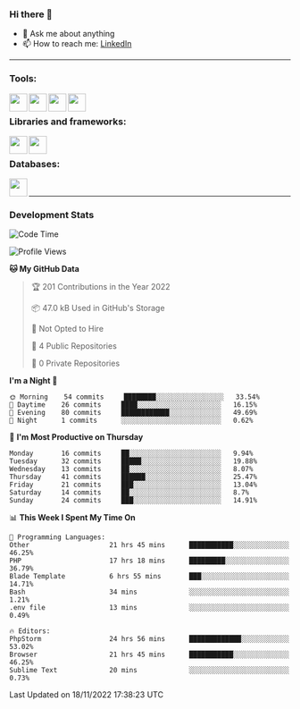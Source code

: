 ### Hi there 👋

<!-- - 🔭 I’m currently working on [huyviet] -->
- 💬 Ask me about anything
- 📫 How to reach me: [LinkedIn]
<!-- - ⚡ Fun fact: abc -->

---

### Tools:
<img align='left' height="32" width="32" src="https://cdn.jsdelivr.net/npm/simple-icons@4.8.0/icons/phpstorm.svg" />
<img align='left' height="32" width="32" src="https://cdn.jsdelivr.net/npm/simple-icons@4.8.0/icons/sublimetext.svg" />
<img align='left' height="32" width="32" src="https://cdn.jsdelivr.net/npm/simple-icons@4.8.0/icons/laragon.svg" />
<img align='left' height="32" width="32" src="https://cdn.jsdelivr.net/npm/simple-icons@4.8.0/icons/xampp.svg" />
<br>

### Libraries and frameworks:
<img align='left' height="32" width="32" src="https://cdn.jsdelivr.net/npm/simple-icons@4.8.0/icons/laravel.svg" />
<img align='left' height="32" width="32" src="https://cdn.jsdelivr.net/npm/simple-icons@4.8.0/icons/jquery.svg" />
<br>

### Databases:
<img align='left' height="32" width="32" src="https://cdn.jsdelivr.net/npm/simple-icons@4.8.0/icons/mysql.svg" />
<br>

---
### Development Stats
<!--START_SECTION:waka-->
![Code Time](http://img.shields.io/badge/Code%20Time-393%20hrs%2047%20mins-blue)

![Profile Views](http://img.shields.io/badge/Profile%20Views-0-blue)

**🐱 My GitHub Data** 

> 🏆 201 Contributions in the Year 2022
 > 
> 📦 47.0 kB Used in GitHub's Storage 
 > 
> 🚫 Not Opted to Hire
 > 
> 📜 4 Public Repositories 
 > 
> 🔑 0 Private Repositories  
 > 
**I'm a Night 🦉** 

```text
🌞 Morning    54 commits     ████████░░░░░░░░░░░░░░░░░   33.54% 
🌆 Daytime    26 commits     ████░░░░░░░░░░░░░░░░░░░░░   16.15% 
🌃 Evening    80 commits     ████████████░░░░░░░░░░░░░   49.69% 
🌙 Night      1 commits      ░░░░░░░░░░░░░░░░░░░░░░░░░   0.62%

```
📅 **I'm Most Productive on Thursday** 

```text
Monday       16 commits     ██░░░░░░░░░░░░░░░░░░░░░░░   9.94% 
Tuesday      32 commits     █████░░░░░░░░░░░░░░░░░░░░   19.88% 
Wednesday    13 commits     ██░░░░░░░░░░░░░░░░░░░░░░░   8.07% 
Thursday     41 commits     ██████░░░░░░░░░░░░░░░░░░░   25.47% 
Friday       21 commits     ███░░░░░░░░░░░░░░░░░░░░░░   13.04% 
Saturday     14 commits     ██░░░░░░░░░░░░░░░░░░░░░░░   8.7% 
Sunday       24 commits     ███░░░░░░░░░░░░░░░░░░░░░░   14.91%

```


📊 **This Week I Spent My Time On** 

```text
💬 Programming Languages: 
Other                    21 hrs 45 mins      ███████████░░░░░░░░░░░░░░   46.25% 
PHP                      17 hrs 18 mins      █████████░░░░░░░░░░░░░░░░   36.79% 
Blade Template           6 hrs 55 mins       ███░░░░░░░░░░░░░░░░░░░░░░   14.71% 
Bash                     34 mins             ░░░░░░░░░░░░░░░░░░░░░░░░░   1.21% 
.env file                13 mins             ░░░░░░░░░░░░░░░░░░░░░░░░░   0.49%

🔥 Editors: 
PhpStorm                 24 hrs 56 mins      █████████████░░░░░░░░░░░░   53.02% 
Browser                  21 hrs 45 mins      ███████████░░░░░░░░░░░░░░   46.25% 
Sublime Text             20 mins             ░░░░░░░░░░░░░░░░░░░░░░░░░   0.73%

```


 Last Updated on 18/11/2022 17:38:23 UTC
<!--END_SECTION:waka-->

[huyviet]: https://huyviet.vn/
[LinkedIn]: https://www.linkedin.com/in/huy-nguyễn-733a23246/
